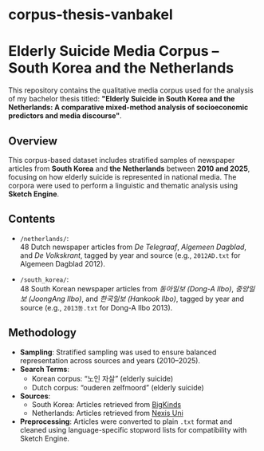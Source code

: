# corpus-thesis-vanbakel
# Elderly Suicide Media Corpus – South Korea and the Netherlands

This repository contains the qualitative media corpus used for the analysis of my bachelor thesis titled: **"Elderly Suicide in South Korea and the Netherlands: A comparative mixed-method analysis of socioeconomic predictors and media discourse"**.

## Overview

This corpus-based dataset includes stratified samples of newspaper articles from **South Korea** and **the Netherlands** between **2010 and 2025**, focusing on how elderly suicide is represented in national media. The corpora were used to perform a linguistic and thematic analysis using **Sketch Engine**.

## Contents

- `/netherlands/`:  
  48 Dutch newspaper articles from *De Telegraaf*, *Algemeen Dagblad*, and *De Volkskrant*, tagged by year and source (e.g., `2012AD.txt` for Algemeen Dagblad 2012).
  
- `/south_korea/`:  
  48 South Korean newspaper articles from *동아일보 (Dong-A Ilbo)*, *중앙일보 (JoongAng Ilbo)*, and *한국일보 (Hankook Ilbo)*, tagged by year and source (e.g., `2013동.txt` for Dong-A Ilbo 2013).

## Methodology

- **Sampling**: Stratified sampling was used to ensure balanced representation across sources and years (2010–2025).
- **Search Terms**: 
  - Korean corpus: “노인 자살” (elderly suicide)
  - Dutch corpus: “ouderen zelfmoord” (elderly suicide)
- **Sources**:
  - South Korea: Articles retrieved from [BigKinds](https://www.bigkinds.or.kr/)
  - Netherlands: Articles retrieved from [Nexis Uni](https://www.lexisnexis.com)
- **Preprocessing**: Articles were converted to plain `.txt` format and cleaned using language-specific stopword lists for compatibility with Sketch Engine.
